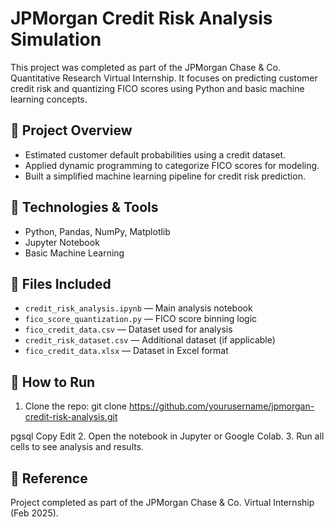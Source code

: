 # JPMorgan Credit Risk Analysis Simulation

This project was completed as part of the JPMorgan Chase & Co. Quantitative Research Virtual Internship. It focuses on predicting customer credit risk and quantizing FICO scores using Python and basic machine learning concepts.

## 📌 Project Overview
- Estimated customer default probabilities using a credit dataset.
- Applied dynamic programming to categorize FICO scores for modeling.
- Built a simplified machine learning pipeline for credit risk prediction.

## 🧠 Technologies & Tools
- Python, Pandas, NumPy, Matplotlib
- Jupyter Notebook
- Basic Machine Learning

## 📁 Files Included
- `credit_risk_analysis.ipynb` — Main analysis notebook
- `fico_score_quantization.py` — FICO score binning logic
- `fico_credit_data.csv` — Dataset used for analysis
- `credit_risk_dataset.csv` — Additional dataset (if applicable)
- `fico_credit_data.xlsx` — Dataset in Excel format

## 🚀 How to Run
1. Clone the repo:
git clone https://github.com/yourusername/jpmorgan-credit-risk-analysis.git

pgsql
Copy
Edit
2. Open the notebook in Jupyter or Google Colab.
3. Run all cells to see analysis and results.

## 📎 Reference
Project completed as part of the JPMorgan Chase & Co. Virtual Internship (Feb 2025).
